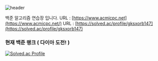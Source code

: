 ![header](https://capsule-render.vercel.app/api?type=Waving&color=FEFEFE&height=200&text=BackJoon%20Algorithm%20challenge&fontAlignY=35&fontSize=60)


백준 알고리즘 연습장 입니다.
URL : [https://www.acmicpc.net](https://www.acmicpc.net/)
URL : [https://solved.ac/profile/gksxorb147](https://solved.ac/profile/gksxorb147)

### 현재 백준 랭크 ( 다이아 도전! )
[![Solved.ac Profile](http://mazassumnida.wtf/api/v2/generate_badge?boj=gksxorb147)](https://solved.ac/gksxorb147/)
